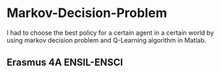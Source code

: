 # Markov-Decision-Problem
I had to choose the best policy for a certain agent in a certain world by using markov decision problem and Q-Learning algorithm in Matlab. 
## Erasmus 4A ENSIL-ENSCI
